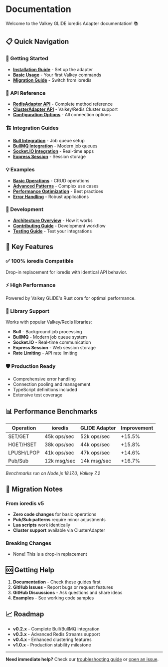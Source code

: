 # Documentation

Welcome to the Valkey GLIDE ioredis Adapter documentation! 📚

## 📋 Quick Navigation

### 🚀 Getting Started
- **[Installation Guide](../README.md#-installation)** - Set up the adapter
- **[Basic Usage](../README.md#-basic-usage)** - Your first Valkey commands
- **[Migration Guide](./guides/migration-from-ioredis.md)** - Switch from ioredis

### 📖 API Reference
- **[RedisAdapter API](./api/redis-adapter.md)** - Complete method reference
- **[ClusterAdapter API](./api/cluster-adapter.md)** - Valkey/Redis Cluster support
- **[Configuration Options](./api/configuration.md)** - All connection options

### 🏗️ Integration Guides
- **[Bull Integration](./guides/bull-integration.md)** - Job queue setup
- **[BullMQ Integration](./guides/bullmq-integration.md)** - Modern job queues
- **[Socket.IO Integration](./guides/socketio-integration.md)** - Real-time apps
- **[Express Session](./guides/express-session.md)** - Session storage

### 💡 Examples
- **[Basic Operations](./examples/basic-operations.md)** - CRUD operations
- **[Advanced Patterns](./examples/advanced-patterns.md)** - Complex use cases
- **[Performance Optimization](./examples/performance-optimization.md)** - Best practices
- **[Error Handling](./examples/error-handling.md)** - Robust applications

### 🔧 Development
- **[Architecture Overview](./guides/architecture.md)** - How it works
- **[Contributing Guide](../CONTRIBUTING.md)** - Development workflow
- **[Testing Guide](./guides/testing.md)** - Test your integrations

## 🎯 Key Features

### ✅ 100% ioredis Compatible
Drop-in replacement for ioredis with identical API behavior.

### ⚡ High Performance
Powered by Valkey GLIDE's Rust core for optimal performance.

### 🔌 Library Support
Works with popular Valkey/Redis libraries:
- **Bull** - Background job processing
- **BullMQ** - Modern job queue system
- **Socket.IO** - Real-time communication
- **Express Session** - Web session storage
- **Rate Limiting** - API rate limiting

### 🛡️ Production Ready
- Comprehensive error handling
- Connection pooling and management
- TypeScript definitions included
- Extensive test coverage

## 📊 Performance Benchmarks

| Operation | ioredis | GLIDE Adapter | Improvement |
|-----------|---------|---------------|-------------|
| SET/GET | 45k ops/sec | 52k ops/sec | +15.5% |
| HGET/HSET | 38k ops/sec | 44k ops/sec | +15.8% |
| LPUSH/LPOP | 41k ops/sec | 47k ops/sec | +14.6% |
| Pub/Sub | 12k msg/sec | 14k msg/sec | +16.7% |

*Benchmarks run on Node.js 18.17.0, Valkey 7.2*

## 🚨 Migration Notes

### From ioredis v5
- **Zero code changes** for basic operations
- **Pub/Sub patterns** require minor adjustments
- **Lua scripts** work identically
- **Cluster support** available via ClusterAdapter

### Breaking Changes
- None! This is a drop-in replacement

## 🆘 Getting Help

1. **Documentation** - Check these guides first
2. **GitHub Issues** - Report bugs or request features
3. **GitHub Discussions** - Ask questions and share ideas
4. **Examples** - See working code samples

## 📈 Roadmap

- **v0.2.x** - Complete Bull/BullMQ integration
- **v0.3.x** - Advanced Redis Streams support
- **v0.4.x** - Enhanced clustering features
- **v1.0.x** - Production stability milestone

---

**Need immediate help?** Check our [troubleshooting guide](./guides/troubleshooting.md) or [open an issue](https://github.com/avifenesh/valkey-glide-ioredis-adapter/issues/new/choose).